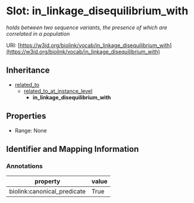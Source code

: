 # Slot: in_linkage_disequilibrium_with
_holds between two sequence variants, the presence of which are correlated in a population_


URI: [https://w3id.org/biolink/vocab/in_linkage_disequilibrium_with](https://w3id.org/biolink/vocab/in_linkage_disequilibrium_with)




## Inheritance

* [related_to](related_to.md)
    * [related_to_at_instance_level](related_to_at_instance_level.md)
        * **in_linkage_disequilibrium_with**



## Properties

 * Range: None



## Identifier and Mapping Information





### Annotations

| property | value |
| --- | --- |
| biolink:canonical_predicate | True |


